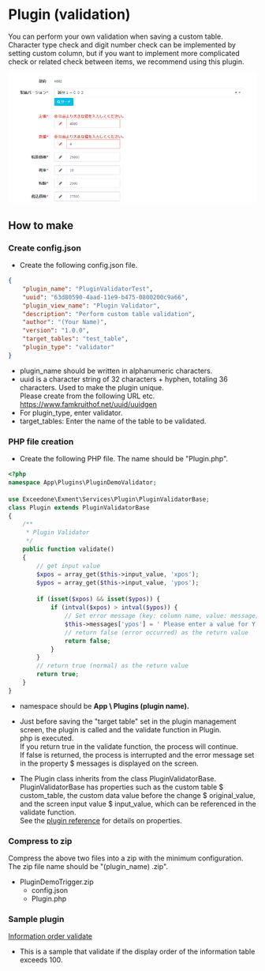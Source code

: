 # Plugin (validation)
You can perform your own validation when saving a custom table.  
Character type check and digit number check can be implemented by setting custom column, but if you want to implement more complicated check or related check between items, we recommend using this plugin.  

![validation plugin example](img/plugin/plugin_validate1.png)   

## How to make

### Create config.json
- Create the following config.json file.  

~~~ json
{
    "plugin_name": "PluginValidatorTest",
    "uuid": "63d80590-4aad-11e9-b475-0800200c9a66",
    "plugin_view_name": "Plugin Validator",
    "description": "Perform custom table validation",
    "author": "(Your Name)",
    "version": "1.0.0",
    "target_tables": "test_table",
    "plugin_type": "validator"
}
~~~

- plugin_name should be written in alphanumeric characters.  
- uuid is a character string of 32 characters + hyphen, totaling 36 characters. Used to make the plugin unique.  
Please create from the following URL etc.  
https://www.famkruithof.net/uuid/uuidgen
- For plugin_type, enter validator.  
- target_tables: Enter the name of the table to be validated.


### PHP file creation
- Create the following PHP file. The name should be "Plugin.php".  

~~~ php
<?php
namespace App\Plugins\PluginDemoValidator;

use Exceedone\Exment\Services\Plugin\PluginValidatorBase;
class Plugin extends PluginValidatorBase
{
    /**
     * Plugin Validator
     */
    public function validate()
    {
        // get input value
        $xpos = array_get($this->input_value, 'xpos');
        $ypos = array_get($this->input_value, 'ypos');

        if (isset($xpos) && isset($ypos)) {
            if (intval($xpos) > intval($ypos)) {
                // Set error message (key: column name, value: message)
                $this->messages['ypos'] = ' Please enter a value for Y greater than X.';;
                // return false (error occurred) as the return value
                return false;
            }
        }
        // return true (normal) as the return value
        return true;
    }
}
~~~
- namespace should be **App \ Plugins (plugin name).**

- Just before saving the "target table" set in the plugin management screen, the plugin is called and the validate function in Plugin.  
php is executed.  
If you return true in the validate function, the process will continue.  
If false is returned, the process is interrupted and the error message set in the property $ messages is displayed on the screen.  

- The Plugin class inherits from the class PluginValidatorBase.  
PluginValidatorBase has properties such as the custom table $ custom_table, the custom data value before the change $ original_value, and the screen input value $ input_value, which can be referenced in the validate function.  
See the [plugin reference](/plugin_reference.md) for details on properties.

### Compress to zip
Compress the above two files into a zip with the minimum configuration.  
The zip file name should be "(plugin_name) .zip".  
- PluginDemoTrigger.zip
    - config.json
    - Plugin.php

### Sample plugin
[Information order validate](https://exment.net/downloads/sample/plugin/PluginValidatorTest.zip)  
- This is a sample that validate if the display order of the information table exceeds 100.  
